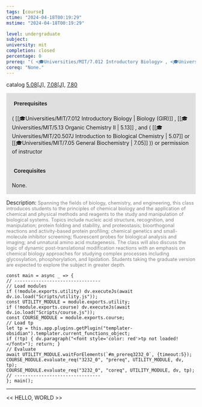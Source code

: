 ```yaml
---
tags: [course]
ctime: "2024-04-18T00:19:29"
mstime: "2024-04-18T00:19:29"

level: undergraduate
subject: 
university: mit
completion: closed
percentage: 0
prereq: "( <🎓Universities/MIT/7.012 Introductory Biology> , <🎓Universities/MIT/5.13 Organic Chemistry II> , and ( <🎓Universities/MIT/20.507J Introduction to Biological Chemistry> or <🎓Universities/MIT/7.05 General Biochemistry> )) or permission of instructor"
coreq: "None."
---
```


catalog [5.08[J]](http://student.mit.edu/catalog/m5a.html#5.08), [7.08[J]](http://student.mit.edu/catalog/m7a.html#7.08), [7.80](http://student.mit.edu/catalog/m7a.html#7.80)

<span style="display: block; padding: 15px; background-color: rgb(100, 100, 100, 0.2);"><font id="m_prereq3232_0" style="display: block; font-family: Arial, sans-serif; font-weight: bold; padding: 5px">Prerequisites</font><br><span id="prereq3232_0">( [[🎓Universities/MIT/7.012 Introductory Biology | Biology (GIR)]] , [[🎓Universities/MIT/5.13 Organic Chemistry II | 5.13]] , and ( [[🎓Universities/MIT/20.507J Introduction to Biological Chemistry | 5.07]] or [[🎓Universities/MIT/7.05 General Biochemistry | 7.05]] )) or permission of instructor</span></span>
<span style="display: block; padding: 15px; background-color: rgb(100, 100, 100, 0.2);"><font id="m_coreq3232_0" style="display: block; font-family: Arial, sans-serif; font-weight: bold; padding: 5px">Corequisites</font><br><span id="coreq3232_0">None.</span></span>

<font style="">Description:</font>
<font style="color: grey; font-size: 0.8rem;">Spanning the fields of biology, chemistry, and engineering, this class introduces students to the principles of chemical biology and the application of chemical and physical methods and reagents to the study and manipulation of biological systems. Topics include nucleic acid structure, recognition, and manipulation; protein folding and stability, and proteostasis; bioorthogonal reactions and activity-based protein profiling; chemical genetics and small-molecule inhibitor screening; fluorescent probes for biological analysis and imaging; and unnatural amino acid mutagenesis. The class will also discuss the logic of dynamic post-translational modification reactions with an emphasis on chemical biology approaches for studying complex processes including glycosylation, phosphorylation, and lipidation. Students taking the graduate version are expected to explore the subject in greater depth.</font>

```dataviewjs
const main = async _ => {
// --------------------------------
// Load modules
if (!module.exports.utility) dv.executeJs(await dv.io.load("Scripts/utility.js"));
const UTILITY_MODULE = module.exports.utility;
if (!module.exports.course) dv.executeJs(await dv.io.load("Scripts/course.js"));
const COURSE_MODULE = module.exports.course;
// Load tp
let tp = this.app.plugins.getPlugin("templater-obsidian").templater.current_functions_object;
if (!tp) { dv.paragraph("<font style='color: red'>tp not loaded!</font>"); return; }
// Evaluate
await UTILITY_MODULE.waitForElements(`#m_prereq3232_0`, {timeout:5});
COURSE_MODULE.evaluate_req("3232_0", "prereq", UTILITY_MODULE, dv, tp);
COURSE_MODULE.evaluate_req("3232_0", "coreq", UTILITY_MODULE, dv, tp);
// --------------------------------
}; main();
```

---

<< HELLO, WORLD >>
